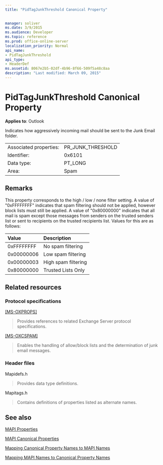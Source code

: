 ```yaml
---
title: "PidTagJunkThreshold Canonical Property"
 
 
manager: soliver
ms.date: 3/9/2015
ms.audience: Developer
ms.topic: reference
ms.prod: office-online-server
localization_priority: Normal
api_name:
- PidTagJunkThreshold
api_type:
- HeaderDef
ms.assetid: 8067e2b5-02df-4b96-8f66-509f5a48c8aa
description: "Last modified: March 09, 2015"
---
```


# PidTagJunkThreshold Canonical Property

  
  
**Applies to**: Outlook 
  
Indicates how aggressively incoming mail should be sent to the Junk Email folder.
  
|||
|:-----|:-----|
|Associated properties:  <br/> |PR_JUNK_THRESHOLD  <br/> |
|Identifier:  <br/> |0x6101  <br/> |
|Data type:  <br/> |PT_LONG  <br/> |
|Area:  <br/> |Spam  <br/> |
   
## Remarks

This property corresponds to the high / low / none filter setting. A value of "0xFFFFFFFF" indicates that spam filtering should not be applied, however block lists must still be applied. A value of "0x80000000" indicates that all mail is spam except those messages from senders on the trusted senders list or sent to recipients on the trusted recipients list. Values for this are as follows:
  
|**Value**|**Description**|
|:-----|:-----|
|0xFFFFFFFF  <br/> |No spam filtering  <br/> |
|0x00000006  <br/> |Low spam filtering  <br/> |
|0x00000003  <br/> |High spam filtering  <br/> |
|0x80000000  <br/> |Trusted Lists Only  <br/> |
   
## Related resources

### Protocol specifications

[[MS-OXPROPS]](http://msdn.microsoft.com/library/f6ab1613-aefe-447d-a49c-18217230b148%28Office.15%29.aspx)
  
> Provides references to related Exchange Server protocol specifications.
    
[[MS-OXCSPAM]](http://msdn.microsoft.com/library/522f8587-4aed-4cd6-831b-40bd87862189%28Office.15%29.aspx)
  
> Enables the handling of allow/block lists and the determination of junk email messages.
    
### Header files

Mapidefs.h
  
> Provides data type definitions.
    
Mapitags.h
  
> Contains definitions of properties listed as alternate names.
    
## See also



[MAPI Properties](mapi-properties.md)
  
[MAPI Canonical Properties](mapi-canonical-properties.md)
  
[Mapping Canonical Property Names to MAPI Names](mapping-canonical-property-names-to-mapi-names.md)
  
[Mapping MAPI Names to Canonical Property Names](mapping-mapi-names-to-canonical-property-names.md)

